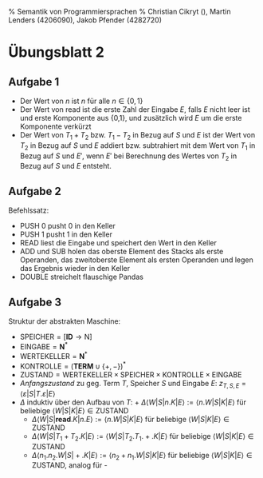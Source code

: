 % Semantik von Programmiersprachen
% Christian Cikryt (), Martin Lenders (4206090), Jakob Pfender (4282720)

Übungsblatt 2
=============

Aufgabe 1
---------

* Der Wert von $n$ ist $n$ für alle $n \in \{0,1\}$
* Der Wert von read ist die erste Zahl der Eingabe $E$, falls $E$ nicht
  leer ist und erste Komponente aus {0,1}, und zusätzlich wird $E$ um
  die erste Komponente verkürzt
* Der Wert von $T_1 + T_2$ bzw. $T_1 - T_2$ in Bezug auf $S$ und $E$ ist
  der Wert von $T_2$ in Bezug auf $S$ und $E$ addiert bzw. subtrahiert
  mit dem Wert von $T_1$ in Bezug auf $S$ und $E'$, wenn $E'$ bei
  Berechnung des Wertes von $T_2$ in Bezug auf $S$ und $E$ entsteht.

Aufgabe 2
---------

Befehlssatz:

* PUSH 0 pusht 0 in den Keller
* PUSH 1 pusht 1 in den Keller
* READ liest die Eingabe und speichert den Wert in den Keller
* ADD und SUB holen das oberste Element des Stacks als erste Operanden,
  das zweitoberste Element als ersten Operanden und legen das Ergebnis
  wieder in den Keller
* DOUBLE streichelt flauschige Pandas

Aufgabe 3
---------

Struktur der abstrakten Maschine:

* $\mathrm{SPEICHER} = [\mathbf{ID} \to \mathrm{N}]$
* $\mathrm{EINGABE} = \mathbf{N}^*$
* $\mathrm{WERTEKELLER} = \mathbf{N}^*$
* $\mathrm{KONTROLLE} = (\mathbf{TERM} \cup \{+, -\})^*$
* $\mathrm{ZUSTAND} = \mathrm{WERTEKELLER} \times \mathrm{SPEICHER} \times \mathrm{KONTROLLE} \times \mathrm{EINGABE}$
* *Anfangszustand* zu geg. Term $T$, Speicher $S$ und Eingabe $E$: $z_{T,S,E} = \langle\varepsilon|S|T.\varepsilon|E\rangle$
* $\Delta$ induktiv über den Aufbau von $T$:
      + $\Delta\langle W|S|n.K|E\rangle := \langle n.W|S|K|E\rangle$ für beliebige $\langle W | S | K | E\rangle \in \mathrm{ZUSTAND}$
     + $\Delta\langle W|S|\mathbf{read}.K|n.E\rangle := \langle n.W|S|K|E\rangle$ für beliebige $\langle W | S | K | E\rangle \in \mathrm{ZUSTAND}$
     + $\Delta\langle W|S|T_1+T_2.K|E\rangle := \langle W|S|T_2.T_1.+.K|E\rangle$ für beliebige $\langle W | S | K | E\rangle \in \mathrm{ZUSTAND}$
     + $\Delta\langle n_1.n_2.W|S|+.K|E\rangle := \langle n_2+n_1.W|S|K|E\rangle$ für beliebige $\langle W | S | K | E\rangle \in \mathrm{ZUSTAND}$, analog für -
